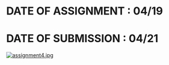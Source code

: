 # DATE OF ASSIGNMENT : 04/19
# DATE OF SUBMISSION : 04/21
[![assignment4.jpg](https://i.postimg.cc/tJ3WcTYT/assignment4.jpg)](https://postimg.cc/p5dmhPQb)
